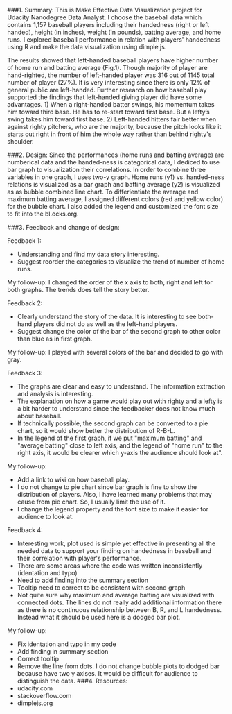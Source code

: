 
###1. Summary:
This is Make Effective Data Visualization project for Udacity Nanodegree Data Analyst. I choose the baseball data which  contains 1,157 baseball players including their handedness (right or left handed), height (in inches), weight (in pounds), batting average, and home runs. I explored baseball performance in relation with players' handedness using R and make the data visualization using dimple js.

The results showed that left-handed baseball players have higher number of home run and batting average (Fig.1). Though majority of player are hand-righted, the number of left-handed player was 316 out of 1145 total number of player (27%). It is very interesting since there is only 12% of general public are left-handed. Further research on how baseball play supported the findings that left-handed giving player did have some advantages. 1) When a right-handed batter swings, his momentum takes him toward third base. He has to re-start toward first base. But a lefty’s swing takes him toward first base. 2) Left-handed hitters fair better when against righty pitchers, who are the majority, because the pitch looks like it starts out right in front of him the whole way rather than behind righty's shoulder. 

###2. Design: 
Since the performances (home runs and batting average) are numberical data and the handed-ness is categorical data, I dediced to use bar graph to visualization their correlations. In order to combine three variables in one graph, I uses two-y graph. Home runs (y1) vs. handed-ness relations is visualized as a bar graph and batting average (y2) is visualized as as bubble combined line chart. To differientiate the average and maximum batting average, I assigned different colors (red and yellow color) for the bubble chart. I also added the legend and customized the font size to fit into the bl.ocks.org.

###3. Feedback and change of design:

Feedback 1:
* Understanding and find my data story interesting.
* Suggest reorder the categories to visualize the trend of number of home runs.

My follow-up: I changed the order of the x axis to both, right and left for both graphs. The trends does tell the story better.

Feedback 2:
* Clearly understand the story of the data. It is interesting to see both-hand players did not do as well as the left-hand players.
* Suggest change the color of the bar of the second graph to other color than blue as in first graph.

My follow-up: I played with several colors of the bar and decided to go with gray.

Feedback 3:
* The graphs are clear and easy to understand. The information extraction and analysis is interesting. 
* The explanation on how a game would play out with righty and a lefty is a bit harder to understand since the feedbacker does not know much about baseball.
* If technically possible, the second graph can be converted to a pie chart, so it would show better the distribution of R-B-L.
* In the legend of the first graph, if we put "maximum batting" and "average batting" close to left axis, and the legend of "home run" to the right axis, it would be clearer which y-axis the audience should look at".

My follow-up:
* Add a link to wiki on how baseball play.
* I do not change to pie chart since bar graph is fine to show the distribution of players. Also, I have learned many problems that may cause from pie chart. So, I usually limit the use of it.
* I change the legend property and the font size to make it easier for audience to look at.

Feedback 4: 
* Interesting work, plot used is simple yet effective in presenting all the needed data to support your finding on handedness in baseball and their correlation with player's performance.
* There are some areas where the code was written inconsistently (identation and typo)
* Need to add finding into the summary section
* Tooltip need to correct to be consistent with second graph
* Not quite sure why maximum and average batting are visualized with connected dots. The lines do not really add additional information there as there is no continuous relationship between B, R, and L handedness. Instead what it should be used here is a dodged bar plot.


My follow-up: 
* Fix identation and typo in my code
* Add finding in summary section
* Correct tooltip
* Remove the line from dots. I do not change bubble plots to dodged bar because have two y axises. It would be difficult for audience to distinguish the data.
###4. Resources: 
* udacity.com
* stackoverflow.com
* dimplejs.org